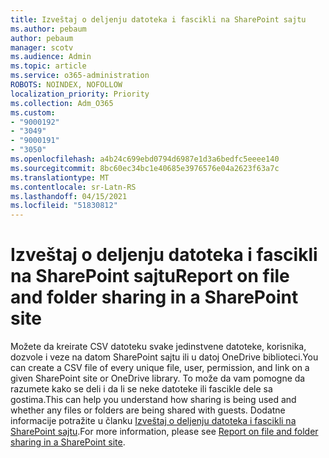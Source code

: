 ```yaml
---
title: Izveštaj o deljenju datoteka i fascikli na SharePoint sajtu
ms.author: pebaum
author: pebaum
manager: scotv
ms.audience: Admin
ms.topic: article
ms.service: o365-administration
ROBOTS: NOINDEX, NOFOLLOW
localization_priority: Priority
ms.collection: Adm_O365
ms.custom:
- "9000192"
- "3049"
- "9000191"
- "3050"
ms.openlocfilehash: a4b24c699ebd0794d6987e1d3a6bedfc5eeee140
ms.sourcegitcommit: 8bc60ec34bc1e40685e3976576e04a2623f63a7c
ms.translationtype: MT
ms.contentlocale: sr-Latn-RS
ms.lasthandoff: 04/15/2021
ms.locfileid: "51830812"
---
```

# <a name="report-on-file-and-folder-sharing-in-a-sharepoint-site"></a><span data-ttu-id="1434e-102">Izveštaj o deljenju datoteka i fascikli na SharePoint sajtu</span><span class="sxs-lookup"><span data-stu-id="1434e-102">Report on file and folder sharing in a SharePoint site</span></span>

<span data-ttu-id="1434e-103">Možete da kreirate CSV datoteku svake jedinstvene datoteke, korisnika, dozvole i veze na datom SharePoint sajtu ili u datoj OneDrive biblioteci.</span><span class="sxs-lookup"><span data-stu-id="1434e-103">You can create a CSV file of every unique file, user, permission, and link on a given SharePoint site or OneDrive library.</span></span> <span data-ttu-id="1434e-104">To može da vam pomogne da razumete kako se deli i da li se neke datoteke ili fascikle dele sa gostima.</span><span class="sxs-lookup"><span data-stu-id="1434e-104">This can help you understand how sharing is being used and whether any files or folders are being shared with guests.</span></span> <span data-ttu-id="1434e-105">Dodatne informacije potražite u članku [Izveštaj o deljenju datoteka i fascikli na SharePoint sajtu](https://docs.microsoft.com/sharepoint/sharing-reports).</span><span class="sxs-lookup"><span data-stu-id="1434e-105">For more information, please see [Report on file and folder sharing in a SharePoint site](https://docs.microsoft.com/sharepoint/sharing-reports).</span></span>
